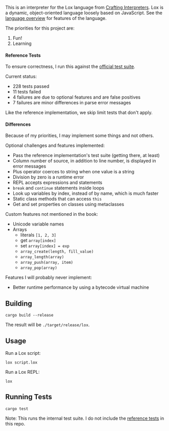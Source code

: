 This is an interpreter for the Lox language from
[Crafting Interpreters](https://www.craftinginterpreters.com/).  Lox is a
dynamic, object-oriented language loosely based on JavaScript.  See the
[language overview](https://www.craftinginterpreters.com/the-lox-language.html)
for features of the language.

The priorities for this project are:

1. Fun!
2. Learning

#### Reference Tests

To ensure correctness, I run this against the [official test suite](https://github.com/munificent/craftinginterpreters/tree/master/test).

Current status:

- 228 tests passed
- 11 tests failed
- 4 failures are due to optional features and are false positives
- 7 failures are minor differences in parse error messages

Like the reference implementation, we skip limit tests that don't apply.

#### Differences

Because of my priorities, I may implement some things and not others.

Optional challenges and features implemented:

- Pass the reference implementation's test suite (getting there, at least)
- Column number of source, in addition to line number, is displayed in error
  messages
- Plus operator coerces to string when one value is a string
- Division by zero is a runtime error
- REPL accepts expressions and statements
- `break` and `continue` statements inside loops
- Look up variables by index, instead of by name, which is much faster
- Static class methods that can access `this`
- Get and set properties on classes using metaclasses

Custom features not mentioned in the book:

- Unicode variable names
- Arrays
  - literals `[1, 2, 3]`
  - get `array[index]`
  - set `array[index] = exp`
  - `array_create(length, fill_value)`
  - `array_length(array)`
  - `array_push(array, item)`
  - `array_pop(array)`

Features I will probably never implement:

- Better runtime performance by using a bytecode virtual machine

## Building

```shell
cargo build --release
```

The result will be `./target/release/lox`.

## Usage

Run a Lox script:

```shell
lox script.lox
```

Run a Lox REPL:

```shell
lox
```

## Running Tests

```shell
cargo test
```

Note: This runs the internal test suite.  I do not include the
[reference tests](https://github.com/munificent/craftinginterpreters/tree/master/test)
in this repo.
